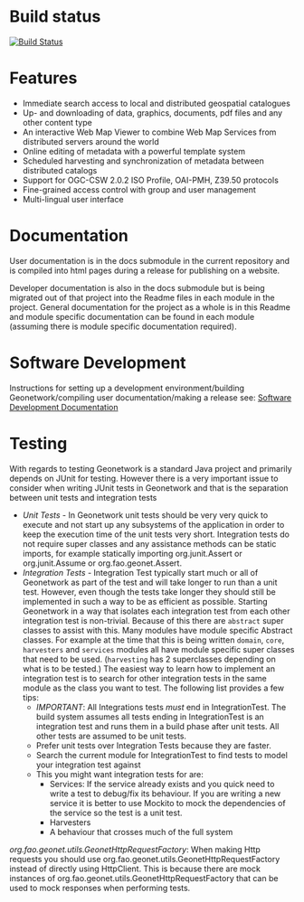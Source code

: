 # Build status

[![Build Status](https://travis-ci.org/geonetwork/core-geonetwork.svg?branch=develop)](https://travis-ci.org/geonetwork/core-geonetwork)

# Features

* Immediate search access to local and distributed geospatial catalogues
* Up- and downloading of data, graphics, documents, pdf files and any other content type
* An interactive Web Map Viewer to combine Web Map Services from distributed servers around the world
* Online editing of metadata with a powerful template system
* Scheduled harvesting and synchronization of metadata between distributed catalogs
* Support for OGC-CSW 2.0.2 ISO Profile, OAI-PMH, Z39.50 protocols
* Fine-grained access control with group and user management
* Multi-lingual user interface

# Documentation

User documentation is in the docs submodule in the current repository and is compiled into html pages during a release for publishing on
a website.

Developer documentation is also in the docs submodule but is being migrated out of that project into the Readme files in each module
in the project.  General documentation for the project as a whole is in this Readme and module specific documentation can be found in
each module (assuming there is module specific documentation required).

# Software Development

Instructions for setting up a development environment/building Geonetwork/compiling user documentation/making a release see:
[Software Development Documentation](/software_development/)

# Testing

With regards to testing Geonetwork is a standard Java project and primarily depends on JUnit for testing.  However there is a very important
issue to consider when writing JUnit tests in Geonetwork and that is the separation between unit tests and integration tests

* *Unit Tests* - In Geonetwork unit tests should be very very quick to execute and not start up any subsystems of the application in order to keep
    the execution time of the unit tests very short.  Integration tests do not require super classes and any assistance methods can be static
    imports, for example statically importing org.junit.Assert or org.junit.Assume or org.fao.geonet.Assert.
* *Integration Tests* - Integration Test typically start much or all of Geonetwork as part of the test and will take longer to run than
    a unit test.  However, even though the tests take longer they should still be implemented in such a way to be as efficient as possible.
    Starting Geonetwork in a way that isolates each integration test from each other integration test is non-trivial.  Because of this
    there are `abstract` super classes to assist with this.  Many modules have module specific Abstract classes.  For example at the time
    that this is being written `domain`, `core`, `harvesters` and `services` modules all have module specific super classes that need to
    be used.  (`harvesting` has 2 superclasses depending on what is to be tested.)
    The easiest way to learn how to implement an integration test is to search for other integration tests in the same module as the class
    you want to test.  The following list provides a few tips:
    * *IMPORTANT*: All Integrations tests *must* end in IntegrationTest.  The build system assumes all tests ending in IntegrationTest is
        an integration test and runs them in a build phase after unit tests.  All other tests are assumed to be unit tests.
    * Prefer unit tests over Integration Tests because they are faster.
    * Search the current module for IntegrationTest to find tests to model your integration test against
    * This you might want integration tests for are:
        * Services: If the service already exists and you quick need to write a test to debug/fix its behaviour.
                    If you are writing a new service it is better to use Mockito to mock the dependencies of the service so the test is
                    a unit test.
        * Harvesters
        * A behaviour that crosses much of the full system

*org.fao.geonet.utils.GeonetHttpRequestFactory*: When making Http requests you should use org.fao.geonet.utils.GeonetHttpRequestFactory instead
    of directly using HttpClient.  This is because there are mock instances of org.fao.geonet.utils.GeonetHttpRequestFactory that can
    be used to mock responses when performing tests.
